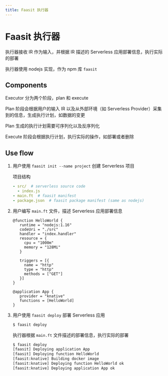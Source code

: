 ```yaml
---
title: Faasit 执行器
---
```


# Faasit 执行器

执行器接收 IR 作为输入，并根据 IR 描述的 Serverless 应用部署信息，执行实际的部署

执行器使用 nodejs 实现，作为 npm 库 `faasit`

## Components

Executor 分为两个阶段，plan 和 execute

Plan 阶段会根据用户的输入 IR 以及从外部环境（如 Serverless Provider）采集到的信息，生成执行计划，如数据的变更

Plan 生成的执行计划需要可序列化以及反序列化

Execute 阶段会根据执行计划，执行实际的操作，如部署或者删除

## Use flow

1. 用户使用 `faasit init --name project` 创建 Serverless 项目

   项目结构

   ```yaml
   - src/  # serverless source code
     - index.js
   - main.ft  # faasit manifest
   - package.json  # faasit package manifest (same as nodejs)
   ```

2. 用户编写 `main.ft` 文件，描述 Serverless 应用部署信息

   ```faasit
   @function HelloWorld {
      runtime = "nodejs:1.16"
      codeUri = "./src"
      handler = "index.handler"
      resource = {
        cpu = "1000m"
        memory = "128Mi"
      }

      triggers = [{
        name = "http"
        type = "http"
        methods = ["GET"]
      }]
   }

   @application App {
      provider = "knative"
      functions = [HelloWorld]
   }
   ```

3. 用户使用 `faasit deploy` 部署 Serverless 应用

   ```bash
   $ faasit deploy
   ```

   执行器根据 `main.ft` 文件描述的部署信息，执行实际的部署

   ```bash
   $ faasit deploy
   [faasit] Deploying application App
   [faasit] Deploying function HelloWorld
   [faasit:knative] Building docker image
   [faasit:knative] Deploying function HelloWorld ok
   [faasit:knative] Deploying application App ok
   ```
